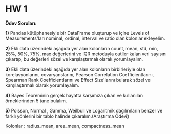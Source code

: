 # HW 1

**Ödev Soruları:**

**1)** Pandas kütüphanesiyle bir DataFrame oluşturup ve içine Levels of Measurements'ları nominal, ordinal, interval ve ratio olan kolonlar ekleyelim.

**2)** Ekli data üzerindeki aşağıda yer alan kolonların count, mean, std, min, 25%, 50%, 75%, max değerlerini ve IQR metoduyla outlier kalan veri sayısını çıkartıp, bu değerleri sözel ve karşılaştırmalı olarak yorumlayalım. 

**3)** Ekli data üzerindeki aşağıda yer alan kolonların birbirleriyle olan korelasyonlarını, covaryanslarını, Pearson Correlation Coefficientlarını, Spearman Rank Coefficientlarını ve Effect Size'larını bularak sözel ve karşılaştırmalı olarak yorumlayalım.

**4)** Bayes Teoreminin gerçek hayatta karşımıza çıkan ve kullanılan örneklerinden 5 tane bulalım.

**5)** Poisson, Normal , Gamma, Weilbull ve Logaritmik dağılımların benzer ve farklı yönlerini bir tablo halinde çıkaralım.(Araştırma Ödevi)

Kolonlar : radius_mean, area_mean, compactness_mean
